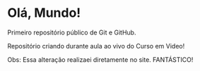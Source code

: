 # Olá, Mundo!
Primeiro repositório público de Git e GitHub.

Repositório criando durante aula ao vivo do Curso em Video!

Obs: Essa alteração realizaei diretamente no site. FANTÁSTICO! 
